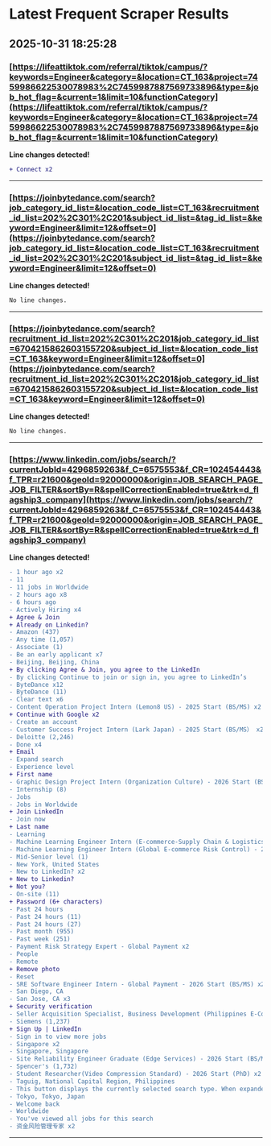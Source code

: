 # Latest Frequent Scraper Results

## 2025-10-31 18:25:28

### [https://lifeattiktok.com/referral/tiktok/campus/?keywords=Engineer&category=&location=CT_163&project=7459986622530078983%2C7459987887569733896&type=&job_hot_flag=&current=1&limit=10&functionCategory](https://lifeattiktok.com/referral/tiktok/campus/?keywords=Engineer&category=&location=CT_163&project=7459986622530078983%2C7459987887569733896&type=&job_hot_flag=&current=1&limit=10&functionCategory)

**Line changes detected!**

```diff
+ Connect x2
```

---
### [https://joinbytedance.com/search?job_category_id_list=&location_code_list=CT_163&recruitment_id_list=202%2C301%2C201&subject_id_list=&tag_id_list=&keyword=Engineer&limit=12&offset=0](https://joinbytedance.com/search?job_category_id_list=&location_code_list=CT_163&recruitment_id_list=202%2C301%2C201&subject_id_list=&tag_id_list=&keyword=Engineer&limit=12&offset=0)

**Line changes detected!**

```diff
No line changes.
```

---
### [https://joinbytedance.com/search?recruitment_id_list=202%2C301%2C201&job_category_id_list=6704215862603155720&subject_id_list=&location_code_list=CT_163&keyword=Engineer&limit=12&offset=0](https://joinbytedance.com/search?recruitment_id_list=202%2C301%2C201&job_category_id_list=6704215862603155720&subject_id_list=&location_code_list=CT_163&keyword=Engineer&limit=12&offset=0)

**Line changes detected!**

```diff
No line changes.
```

---
### [https://www.linkedin.com/jobs/search/?currentJobId=4296859263&f_C=6575553&f_CR=102454443&f_TPR=r21600&geoId=92000000&origin=JOB_SEARCH_PAGE_JOB_FILTER&sortBy=R&spellCorrectionEnabled=true&trk=d_flagship3_company](https://www.linkedin.com/jobs/search/?currentJobId=4296859263&f_C=6575553&f_CR=102454443&f_TPR=r21600&geoId=92000000&origin=JOB_SEARCH_PAGE_JOB_FILTER&sortBy=R&spellCorrectionEnabled=true&trk=d_flagship3_company)

**Line changes detected!**

```diff
- 1 hour ago x2
- 11
- 11 jobs in Worldwide
- 2 hours ago x8
- 6 hours ago
- Actively Hiring x4
+ Agree & Join
+ Already on Linkedin?
- Amazon (437)
- Any time (1,057)
- Associate (1)
- Be an early applicant x7
- Beijing, Beijing, China
+ By clicking Agree & Join, you agree to the LinkedIn
- By clicking Continue to join or sign in, you agree to LinkedIn’s
- ByteDance x12
- ByteDance (11)
- Clear text x6
- Content Operation Project Intern (Lemon8 US) - 2025 Start (BS/MS) x2
+ Continue with Google x2
- Create an account
- Customer Success Project Intern (Lark Japan) - 2025 Start (BS/MS） x2
- Deloitte (2,246)
- Done x4
+ Email
- Expand search
- Experience level
+ First name
- Graphic Design Project Intern (Organization Culture) - 2026 Start (BS/MS) x2
- Internship (8)
- Jobs
- Jobs in Worldwide
+ Join LinkedIn
- Join now
+ Last name
- Learning
- Machine Learning Engineer Intern (E-commerce-Supply Chain & Logistics) - 2026 Start (PhD) x2
- Machine Learning Engineer Intern (Global E-commerce Risk Control) - 2025 Summer/Fall (PhD) x2
- Mid-Senior level (1)
- New York, United States
- New to LinkedIn? x2
+ New to Linkedin?
+ Not you?
- On-site (11)
+ Password (6+ characters)
- Past 24 hours
- Past 24 hours (11)
- Past 24 hours (27)
- Past month (955)
- Past week (251)
- Payment Risk Strategy Expert - Global Payment x2
- People
- Remote
+ Remove photo
- Reset
- SRE Software Engineer Intern - Global Payment - 2026 Start (BS/MS) x2
- San Diego, CA
- San Jose, CA x3
+ Security verification
- Seller Acquisition Specialist, Business Development (Philippines E-Commerce) x2
- Siemens (1,237)
+ Sign Up | LinkedIn
- Sign in to view more jobs
- Singapore x2
- Singapore, Singapore
- Site Reliability Engineer Graduate (Edge Services) - 2026 Start (BS/MS) x2
- Spencer's (1,732)
- Student Researcher(Video Compression Standard) - 2026 Start (PhD) x2
- Taguig, National Capital Region, Philippines
- This button displays the currently selected search type. When expanded it provides a list of search options that will switch the search inputs to match the current selection.
- Tokyo, Tokyo, Japan
- Welcome back
- Worldwide
- You've viewed all jobs for this search
- 资金风险管理专家 x2
```

---

